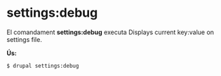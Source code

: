 # settings:debug
El comandament **settings:debug** executa Displays current key:value on settings file.

**Ús:**
```
$ drupal settings:debug 
```
